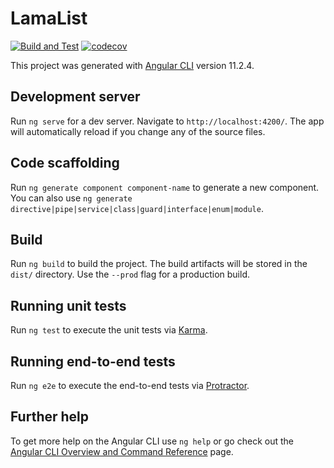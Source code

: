 # LamaList
[![Build and Test](https://github.com/ci-lama/lama-list/actions/workflows/build_and_test.yml/badge.svg?branch=main)](https://github.com/ci-lama/lama-list/actions/workflows/build_and_test.yml)
[![codecov](https://codecov.io/gh/ci-lama/lama-list/branch/main/graph/badge.svg?token=NWN4ONR5QH)](https://codecov.io/gh/ci-lama/lama-list)

This project was generated with [Angular CLI](https://github.com/angular/angular-cli) version 11.2.4.

## Development server

Run `ng serve` for a dev server. Navigate to `http://localhost:4200/`. The app will automatically reload if you change any of the source files.

## Code scaffolding

Run `ng generate component component-name` to generate a new component. You can also use `ng generate directive|pipe|service|class|guard|interface|enum|module`.

## Build

Run `ng build` to build the project. The build artifacts will be stored in the `dist/` directory. Use the `--prod` flag for a production build.

## Running unit tests

Run `ng test` to execute the unit tests via [Karma](https://karma-runner.github.io).

## Running end-to-end tests

Run `ng e2e` to execute the end-to-end tests via [Protractor](http://www.protractortest.org/).

## Further help

To get more help on the Angular CLI use `ng help` or go check out the [Angular CLI Overview and Command Reference](https://angular.io/cli) page.
